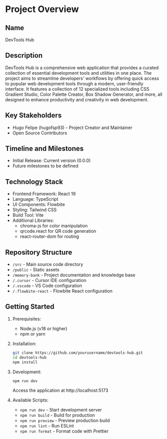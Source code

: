 # Project Overview

## Name
DevTools Hub

## Description
DevTools Hub is a comprehensive web application that provides a curated collection of essential development tools and utilities in one place. The project aims to streamline developers' workflows by offering quick access to popular web development tools through a modern, user-friendly interface. It features a collection of 12 specialized tools including CSS Gradient Studio, Color Palette Creator, Box Shadow Generator, and more, all designed to enhance productivity and creativity in web development.

## Key Stakeholders
- Hugo Felipe (hugofsp93) - Project Creator and Maintainer
- Open Source Contributors

## Timeline and Milestones
- Initial Release: Current version (0.0.0)
- Future milestones to be defined

## Technology Stack
- Frontend Framework: React 19
- Language: TypeScript
- UI Components: Flowbite
- Styling: Tailwind CSS
- Build Tool: Vite
- Additional Libraries:
  - chroma-js for color manipulation
  - qrcode.react for QR code generation
  - react-router-dom for routing

## Repository Structure
- `/src` - Main source code directory
- `/public` - Static assets
- `/memory-bank` - Project documentation and knowledge base
- `/.cursor` - Cursor IDE configuration
- `/.vscode` - VS Code configuration
- `/.flowbite-react` - Flowbite React configuration

## Getting Started
1. Prerequisites:
   - Node.js (v18 or higher)
   - npm or yarn

2. Installation:
   ```bash
   git clone https://github.com/yourusername/devtools-hub.git
   cd devtools-hub
   npm install
   ```

3. Development:
   ```bash
   npm run dev
   ```
   Access the application at http://localhost:5173

4. Available Scripts:
   - `npm run dev` - Start development server
   - `npm run build` - Build for production
   - `npm run preview` - Preview production build
   - `npm run lint` - Run ESLint
   - `npm run format` - Format code with Prettier